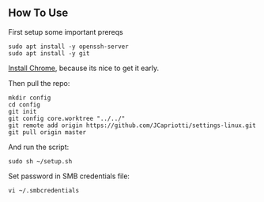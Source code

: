 
How To Use
--------------

First setup some important prereqs

    sudo apt install -y openssh-server
    sudo apt install -y git

[Install Chrome](https://www.google.com/chrome/browser/desktop/index.html), because its nice to get it early.

Then pull the repo:

    mkdir config
    cd config
    git init
    git config core.worktree "../../"
    git remote add origin https://github.com/JCapriotti/settings-linux.git
    git pull origin master

And run the script:

    sudo sh ~/setup.sh

Set password in SMB credentials file:

    vi ~/.smbcredentials

